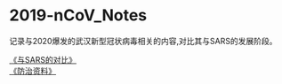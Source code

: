 # 2019-nCoV_Notes
记录与2020爆发的武汉新型冠状病毒相关的内容,对比其与SARS的发展阶段。


<a href="./疫情与事件/SARS疫情与武汉新冠疫情.md">《与SARS的对比》</a>
<br/>
<a href="./防治资料/防治资料.md">《防治资料》</a>
